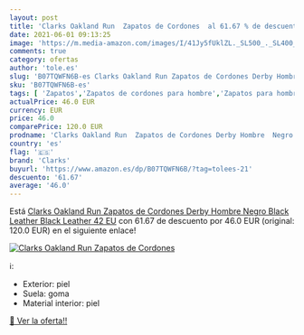 ```yaml
---
layout: post
title: 'Clarks Oakland Run  Zapatos de Cordones  al 61.67 % de descuento'
date: 2021-06-01 09:13:25
image: 'https://m.media-amazon.com/images/I/41Jy5fUklZL._SL500_._SL400_.jpg'
comments: true
category: ofertas
author: 'tole.es'
slug: 'B07TQWFN6B-es Clarks Oakland Run Zapatos de Cordones Derby Hombre Negro...'
sku: 'B07TQWFN6B-es'
tags: [ 'Zapatos','Zapatos de cordones para hombre','Zapatos para hombre','Zapatos y complementos','clarks','zapatos', ]
actualPrice: 46.0 EUR
currency: EUR
price: 46.0
comparePrice: 120.0 EUR
prodname: 'Clarks Oakland Run  Zapatos de Cordones Derby Hombre  Negro  Black Leather Black Leather   42 EU'
country: 'es'
flag: '🇪🇸'
brand: 'Clarks'
buyurl: 'https://www.amazon.es/dp/B07TQWFN6B/?tag=tolees-21'
descuento: '61.67'
average: '46.0'
---
```


Está [Clarks Oakland Run  Zapatos de Cordones Derby Hombre  Negro  Black Leather Black Leather   42 EU](https://www.amazon.es/dp/B07TQWFN6B/?tag=tolees-21) con 61.67 de descuento por 46.0 EUR (original: 120.0 EUR) en el siguiente enlace!

[![Clarks Oakland Run  Zapatos de Cordones ](https://m.media-amazon.com/images/I/41Jy5fUklZL._SL500_._SL400_.jpg)](https://www.amazon.es/dp/B07TQWFN6B/?tag=tolees-21)

ℹ️:

- Exterior: piel
- Suela: goma
- Material interior: piel

[🛒 Ver la oferta!!](https://www.amazon.es/dp/B07TQWFN6B/?tag=tolees-21)
